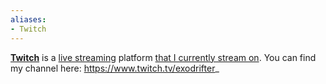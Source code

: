 ```yaml
---
aliases:
- Twitch
---
```


**[Twitch](https://www.twitch.tv/)** is a [live streaming](live-streaming.md) platform [that I currently stream on](live-streaming-history.md). You can find my channel here: https://www.twitch.tv/exodrifter_
